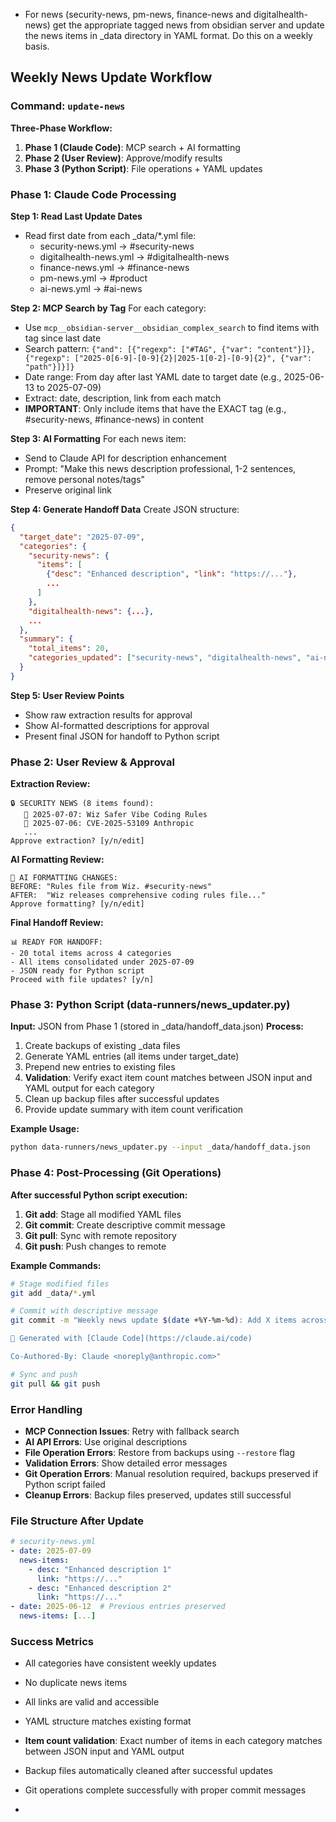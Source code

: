 - For news (security-news, pm-news, finance-news and digitalhealth-news) get the appropriate tagged news from obsidian server and update the news items in \_data directory in YAML format. Do this on a weekly basis.

## Weekly News Update Workflow

### Command: `update-news`

**Three-Phase Workflow:**
1. **Phase 1 (Claude Code)**: MCP search + AI formatting
2. **Phase 2 (User Review)**: Approve/modify results  
3. **Phase 3 (Python Script)**: File operations + YAML updates

### Phase 1: Claude Code Processing

**Step 1: Read Last Update Dates**
- Read first date from each _data/*.yml file:
  - security-news.yml → #security-news
  - digitalhealth-news.yml → #digitalhealth-news
  - finance-news.yml → #finance-news
  - pm-news.yml → #product
  - ai-news.yml → #ai-news

**Step 2: MCP Search by Tag**
For each category:
- Use `mcp__obsidian-server__obsidian_complex_search` to find items with tag since last date
- Search pattern: `{"and": [{"regexp": ["#TAG", {"var": "content"}]}, {"regexp": ["2025-0[6-9]-[0-9]{2}|2025-1[0-2]-[0-9]{2}", {"var": "path"}]}]}`
- Date range: From day after last YAML date to target date (e.g., 2025-06-13 to 2025-07-09)
- Extract: date, description, link from each match
- **IMPORTANT**: Only include items that have the EXACT tag (e.g., #security-news, #finance-news) in content

**Step 3: AI Formatting**
For each news item:
- Send to Claude API for description enhancement
- Prompt: "Make this news description professional, 1-2 sentences, remove personal notes/tags"
- Preserve original link

**Step 4: Generate Handoff Data**
Create JSON structure:
```json
{
  "target_date": "2025-07-09",
  "categories": {
    "security-news": {
      "items": [
        {"desc": "Enhanced description", "link": "https://..."},
        ...
      ]
    },
    "digitalhealth-news": {...},
    ...
  },
  "summary": {
    "total_items": 20,
    "categories_updated": ["security-news", "digitalhealth-news", "ai-news"]
  }
}
```

**Step 5: User Review Points**
- Show raw extraction results for approval
- Show AI-formatted descriptions for approval
- Present final JSON for handoff to Python script

### Phase 2: User Review & Approval

**Extraction Review:**
```
🔒 SECURITY NEWS (8 items found):
   📅 2025-07-07: Wiz Safer Vibe Coding Rules
   📅 2025-07-06: CVE-2025-53109 Anthropic
   ...
Approve extraction? [y/n/edit]
```

**AI Formatting Review:**
```
🤖 AI FORMATTING CHANGES:
BEFORE: "Rules file from Wiz. #security-news"
AFTER:  "Wiz releases comprehensive coding rules file..."
Approve formatting? [y/n/edit]
```

**Final Handoff Review:**
```
📊 READY FOR HANDOFF:
- 20 total items across 4 categories
- All items consolidated under 2025-07-09
- JSON ready for Python script
Proceed with file updates? [y/n]
```

### Phase 3: Python Script (data-runners/news_updater.py)

**Input:** JSON from Phase 1 (stored in _data/handoff_data.json)
**Process:**
1. Create backups of existing _data files
2. Generate YAML entries (all items under target_date)
3. Prepend new entries to existing files
4. **Validation**: Verify exact item count matches between JSON input and YAML output for each category
5. Clean up backup files after successful updates
6. Provide update summary with item count verification

**Example Usage:**
```bash
python data-runners/news_updater.py --input _data/handoff_data.json
```

### Phase 4: Post-Processing (Git Operations)

**After successful Python script execution:**
1. **Git add**: Stage all modified YAML files
2. **Git commit**: Create descriptive commit message
3. **Git pull**: Sync with remote repository
4. **Git push**: Push changes to remote

**Example Commands:**
```bash
# Stage modified files
git add _data/*.yml

# Commit with descriptive message
git commit -m "Weekly news update $(date +%Y-%m-%d): Add X items across Y categories

🤖 Generated with [Claude Code](https://claude.ai/code)

Co-Authored-By: Claude <noreply@anthropic.com>"

# Sync and push
git pull && git push
```

### Error Handling
- **MCP Connection Issues**: Retry with fallback search
- **AI API Errors**: Use original descriptions
- **File Operation Errors**: Restore from backups using `--restore` flag
- **Validation Errors**: Show detailed error messages
- **Git Operation Errors**: Manual resolution required, backups preserved if Python script failed
- **Cleanup Errors**: Backup files preserved, updates still successful

### File Structure After Update
```yaml
# security-news.yml
- date: 2025-07-09
  news-items:
    - desc: "Enhanced description 1"
      link: "https://..."
    - desc: "Enhanced description 2"
      link: "https://..."
- date: 2025-06-12  # Previous entries preserved
  news-items: [...]
```

### Success Metrics
- All categories have consistent weekly updates
- No duplicate news items
- All links are valid and accessible
- YAML structure matches existing format
- **Item count validation**: Exact number of items in each category matches between JSON input and YAML output
- Backup files automatically cleaned after successful updates
- Git operations complete successfully with proper commit messages

- 
